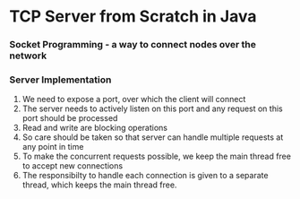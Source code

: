 # TCP Server from Scratch in Java

### Socket Programming - a way to connect nodes over the network
### Server Implementation
1. We need to expose a port, over which the client will connect 
2. The server needs to actively listen on this port and any request on this port should be processed
3. Read and write are blocking operations
4. So care should be taken so that server can handle multiple requests at any point in time
5. To make the concurrent requests possible, we keep the main thread free to accept new connections
6. The responsibilty to handle each connection is given to a separate thread, which keeps the main thread free.
